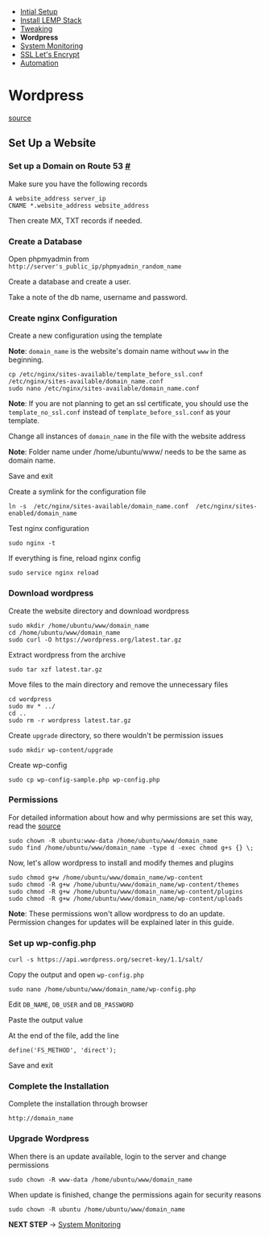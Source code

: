 - [Intial Setup](Initial%20Setup.md)
- [Install LEMP Stack](Install%20LEMP.md)
- [Tweaking](Tweaking.md)
- **Wordpress**
- [System Monitoring](System%20Monitoring.md)
- [SSL Let's Encrypt](SSL%20Let's%20Encrypt.md)
- [Automation](Automation.md)

# Wordpress

[source](https://www.digitalocean.com/community/tutorials/how-to-install-wordpress-with-lemp-on-ubuntu-16-04)

## Set Up a Website

### Set up a Domain on Route 53 [#](https://console.aws.amazon.com/route53/home)

Make sure you have the following records
```
A website_address server_ip
CNAME *.website_address website_address
```

Then create MX, TXT records if needed.

### Create a Database

Open phpmyadmin from `http://server's_public_ip/phpmyadmin_random_name`

Create a database and create a user.

Take a note of the db name, username and password.

### Create nginx Configuration

Create a new configuration using the template

**Note**: `domain_name` is the website's domain name without `www` in the beginning.
```
cp /etc/nginx/sites-available/template_before_ssl.conf /etc/nginx/sites-available/domain_name.conf
sudo nano /etc/nginx/sites-available/domain_name.conf
```

**Note**: If you are not planning to get an ssl certificate, you should use the `template_no_ssl.conf` instead of `template_before_ssl.conf` as your template.

Change all instances of `domain_name` in the file with the website address

**Note**: Folder name under /home/ubuntu/www/ needs to be the same as domain name.

Save and exit

Create a symlink for the configuration file
```
ln -s  /etc/nginx/sites-available/domain_name.conf  /etc/nginx/sites-enabled/domain_name
```

Test nginx configuration
```
sudo nginx -t
```

If everything is fine, reload nginx config
```
sudo service nginx reload
```

### Download wordpress

Create the website directory and download wordpress
```
sudo mkdir /home/ubuntu/www/domain_name
cd /home/ubuntu/www/domain_name
sudo curl -O https://wordpress.org/latest.tar.gz
```

Extract wordpress from the archive
```
sudo tar xzf latest.tar.gz
```

Move files to the main directory and remove the unnecessary files
```
cd wordpress
sudo mv * ../
cd ..
sudo rm -r wordpress latest.tar.gz
```

Create `upgrade` directory, so there wouldn't be permission issues
```
sudo mkdir wp-content/upgrade
```

Create wp-config
```
sudo cp wp-config-sample.php wp-config.php
```

### Permissions

For detailed information about how and why permissions are set this way, read the [source](https://www.digitalocean.com/community/tutorials/how-to-install-wordpress-with-lemp-on-ubuntu-16-04)

```
sudo chown -R ubuntu:www-data /home/ubuntu/www/domain_name
sudo find /home/ubuntu/www/domain_name -type d -exec chmod g+s {} \;
```

Now, let's allow wordpress to install and modify themes and plugins
```
sudo chmod g+w /home/ubuntu/www/domain_name/wp-content
sudo chmod -R g+w /home/ubuntu/www/domain_name/wp-content/themes
sudo chmod -R g+w /home/ubuntu/www/domain_name/wp-content/plugins
sudo chmod -R g+w /home/ubuntu/www/domain_name/wp-content/uploads
```

**Note**: These permissions won't allow wordpress to do an update. Permission changes for updates will be explained later in this guide.

### Set up wp-config.php

```
curl -s https://api.wordpress.org/secret-key/1.1/salt/
```

Copy the output and open `wp-config.php`
```
sudo nano /home/ubuntu/www/domain_name/wp-config.php
```

Edit `DB_NAME`, `DB_USER` and `DB_PASSWORD`

Paste the output value

At the end of the file, add the line
```
define('FS_METHOD', 'direct');
```

Save and exit

### Complete the Installation

Complete the installation through browser
```
http://domain_name
```

### Upgrade Wordpress

When there is an update available, login to the server and change permissions
```
sudo chown -R www-data /home/ubuntu/www/domain_name
```

When update is finished, change the permissions again for security reasons
```
sudo chown -R ubuntu /home/ubuntu/www/domain_name
```

**NEXT STEP** -> [System Monitoring](System%20Monitoring.md)
